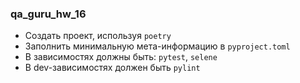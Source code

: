### qa_guru_hw_16

- Создать проект, используя `poetry`
- Заполнить минимальную мета-информацию в `pyproject.toml`
- В зависимостях должны быть: `pytest`, `selene`
- В dev-зависимостях должен быть `pylint`